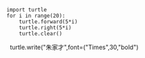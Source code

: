     import turtle
    for i in range(20):
        turtle.forward(5*i)
        turtle.right(5*i)
        turtle.clear()
        turtle.write("朱家才",font=("Times",30,"bold")
